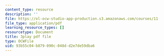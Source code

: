 ```yaml
---
content_type: resource
description: ''
file: https://ol-ocw-studio-app-production.s3.amazonaws.com/courses/11-384-malaysia-sustainable-cities-practicum-spring-2018/93b55c04b879090c048dd2e7de59dba6_zqG5N0ixkak.pdf
file_type: application/pdf
learning_resource_types: []
resourcetype: Document
title: 3play pdf file
type: OCWFile
uid: 93b55c04-b879-090c-048d-d2e7de59dba6
---
```

